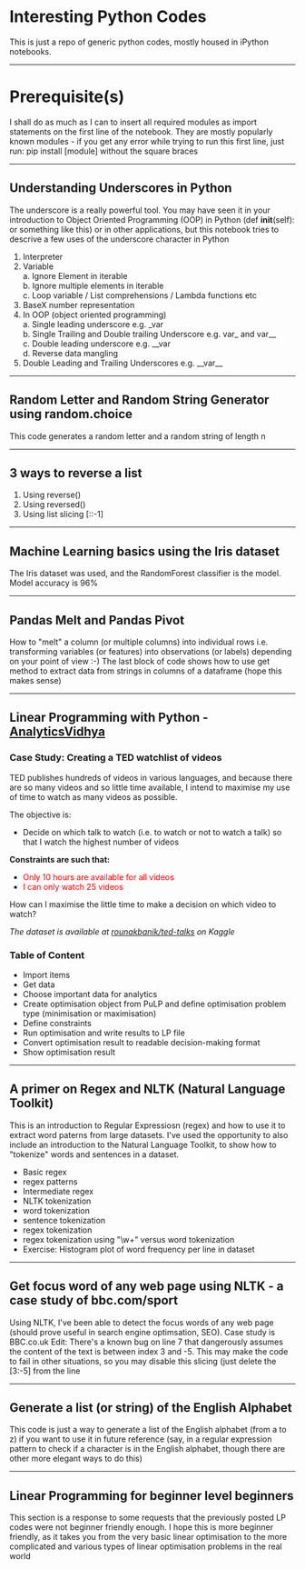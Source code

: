 # Interesting Python Codes
This is just a repo of generic python codes, mostly housed in iPython notebooks.
***
# Prerequisite(s)
I shall do as much as I can to insert all required modules as import statements on the first line of the notebook. They are mostly popularly known modules - if you get any error while trying to run this first line, just run:
pip install [module] without the square braces
***
## Understanding Underscores in Python
The underscore is a really powerful tool. You may have seen it in your introduction to Object Oriented Programming (OOP) in Python (def __init__(self): or something like this) or in other applications, but this notebook tries to descrive a few uses of the underscore character in Python
1. Interpreter
2. Variable<br>
  a. Ignore Element in iterable<br>
  b. Ignore multiple elements in iterable<br>
  c. Loop variable / List comprehensions / Lambda functions etc<br>
3. BaseX number representation<br>
4. In OOP (object oriented programming)<br>
  a. Single leading underscore e.g. \_var<br>
  b. Single Trailing and Double trailing Underscore e.g. var\_ and var\_\_<br>
  c. Double leading underscore e.g. \_\_var<br>
  d. Reverse data mangling<br>
5. Double Leading and Trailing Underscores e.g. \_\_var\_\_
***
## Random Letter and Random String Generator using random.choice
This code generates a random letter and a random string of length n
***
## 3 ways to reverse a list
1. Using reverse()
2. Using reversed()
3. Using list slicing [::-1]
***
## Machine Learning basics using the Iris dataset
The Iris dataset was used, and the RandomForest classifier is the model. Model accuracy is 96%
***
## Pandas Melt and Pandas Pivot
How to "melt" a column (or multiple columns) into individual rows i.e. transforming variables (or features) into observations (or labels) depending on your point of view :-)
The last block of code shows how to use get method to extract data from strings in columns of a dataframe (hope this makes sense)
***
## Linear Programming with Python - [AnalyticsVidhya](#) <design by kcEmenike>

### Case Study: Creating a TED watchlist of videos

TED publishes hundreds of videos in various languages, and because there are so many videos and so little time available, I intend to maximise my use of time to watch as many videos as possible.

The objective is:
- Decide on which talk to watch (i.e. to watch or not to watch a talk) so that I watch the highest number of videos

**Constraints are such that:**
- <font color=red>Only 10 hours are available for all videos</font>
- <font color=red>I can only watch 25 videos</font>

How can I maximise the little time to make a decision on which video to watch?

*The dataset is available at [rounakbanik/ted-talks](https://www.kaggle.com/rounakbanik/ted-talks) on Kaggle*

### Table of Content
- Import items
- Get data
- Choose important data for analytics
- Create optimisation object from PuLP and define optimisation problem type (minimisation or maximisation)
- Define constraints
- Run optimisation and write results to LP file
- Convert optimisation result to readable decision-making format
- Show optimisation result
***
## A primer on Regex and NLTK (Natural Language Toolkit)
This is an introduction to Regular Expressiosn (regex) and how to use it to extract word paterns from large datasets. I've used the opportunity to also include an introduction to the Natural Language Toolkit, to show how to "tokenize" words and sentences in a dataset.
- Basic regex
- regex patterns
- Intermediate regex
- NLTK tokenization
- word tokenization
- sentence tokenization
- regex tokenization
- regex tokenization using "\w+" versus word tokenization
- Exercise: Histogram plot of word frequency per line in dataset
***
## Get focus word of any web page using NLTK - a case study of bbc.com/sport
Using NLTK, I've been able to detect the focus words of any web page (should prove useful in search engine optimsation, SEO). Case study is BBC.co.uk
Edit: There's a known bug on line 7 that dangerously assumes the content of the text is between index 3 and -5. This may make the code to fail in other situations, so you may disable this slicing (just delete the [3:-5] from the line
***
## Generate a list (or string) of the English Alphabet
This code is just a way to generate a list of the English alphabet (from a to z) if you want to use it in future reference (say, in a regular expression pattern to check if a character is in the English alphabet, though there are other more elegant ways to do this)

***
## Linear Programming for beginner level beginners
This section is a response to some requests that the previously posted LP codes were not beginner friendly enough. I hope this is more beginner friendly, as it takes you from the very basic linear optimisation to the more complicated and various types of linear optimisation problems in the real world